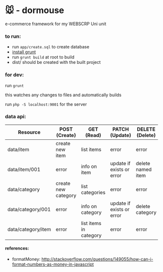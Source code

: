 # 🐭 - dormouse

e-commerce framework for my WEBSCRP Uni unit

### to run:

+ run `app/create.sql` to create database
+ [install grunt](http://gruntjs.com/getting-started)
+ run `grunt build` at root to build
+ dist/ should be created with the built project

### for dev:

run `grunt`

this watches any changes to files and automatically builds

run `php -S localhost:9001` for the server


### data api:


Resource | POST (Create) | GET (Read) | PATCH (Update) | DELETE (Delete)
---------|---------------|------------|----------------------|----------------
data/item | create new item | list items | error | error
data/item/001 | error | info on item | update if exists or error | delete named item
data/category | create new category | list categories | error| error
data/category/001 | error | info on category | update if exists or error | delete category
data/category/item | error | list items in category | error | error

#### references:

+ formatMoney: http://stackoverflow.com/questions/149055/how-can-i-format-numbers-as-money-in-javascript
